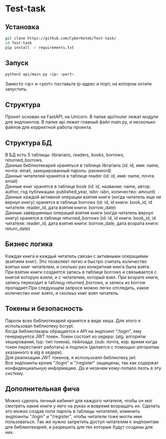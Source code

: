 # Test-task

## Установка
```bash
git clone https://github.com/CyberKotek/Test-task/
cd Test-task
pip install -r requirements.txt
```
## Запуск
```bash
python3 api/main.py <ip> <port>
```
Заместо \<ip\> и \<port\> поставьте ip-адрес и порт, на котором хотите запустить.

## Структура
Прокет основан на FastAPI, на Unicorn. В папке api/router лежат модули для эндпоинтов. В папке api лежит главный файл main.py, и несколько файлов для корректной работы проекта.

## Структура БД
В БД есть 5 таблицы: librarians, readers, books, borrows, returned_borrows.<br />
Данные библиотекарей храняться в таблице librarians (id: id, имя: name, почта: email, захешированный пароль: paswword)<br />
Данные читателей хранятся в таблице reader (id: id, имя: name, почта: email)<br />
Данные книг хранятся в таблице book (id: id, название: name, автор: author, год публикации: published_year, isbn: isbn, количество: amount)<br />
Данные каждой активной операции взятия книги (когда читатель еще не вернул книгу) хранятся в таблице borrows (id: id, id книги: book_id, id читателя: reader_id, дата взятия книги: borrow_date)<br />
Данные завершенных операций взятия книги (когда читатель вернул книгу) хранятся в таблице returned_borrows (id: id, id книги: book_id, id читателя: reader_id, дата взятия книги: borrow_date, дата возрата книги: return_date)<br />

## Бизнес логика
Каждая книга и каждый читатель связан с активными операциями (взятием книг). Это позволяет легко и быстро считать количество взятых книг читателем, и сколько раз конкретная книга была взята.<br />
При взятии книги создается запись в таблице borrows и связывается с книгой которую взяли, и с читателем, который взял. При возрате книги, запись переходит в таблицу returned_borrows, и запись из borrow пропадает.При следующем запросе можно легко отследить, какое количество книг взято, и сколкьо книг взял читатель.

## Токены и безопасность
Пароли всех библиотекарей хранятся в виде хеша. Для этого я использовал библиотеку bcrypt.<br />
Когда библиотекарь обращается к API на эндпоинт "/login", ему генерируется JWT токен. Токен состоит из хедера: (alg: алгоритм хеширования, typ: тип токена), пейлоада: (sub: почта, exp: время когда токен перестанет работать) и подписи (делается с помощью алгоритма указанного в alg в хедере).<br />
Для реализации JWT токенов, я использоапл библиотеку jwt.<br />
Все эндпоинты кроме "/login" и "/register" защищены, так как содержат конфиденциальную информацию. Да и незачем кому-попало лезть в эту систему.

## Дополнительная фича
Можно сделать личный кабинет для каждого читателя, чтобы он мог смотреть какие книги у него на руках и вовремя возращать их. Сделать это можно создав поле пароль в таблицы читателей, изменить эндпоинты "/login" и "/register", чтобы читатели тоже могли ими пользоваться. Так же нужно запретить доступ читателям к эндпоинтам для библиотекарей, и разрешить для тех которые будут созданы для них.
